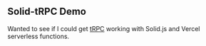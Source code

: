 ## Solid-tRPC Demo

Wanted to see if I could get [tRPC](https://trpc.io) working with Solid.js and Vercel serverless functions.
